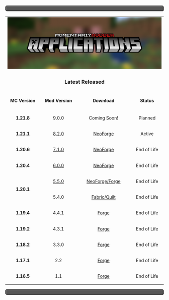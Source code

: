 <p><img src="https://raw.githubusercontent.com/MomentariyModder/branding/main/sites/site/line.png" alt="" /></p>
<table><tbody>
    <tr>
        <td colspan="5"><img src="https://raw.githubusercontent.com/MomentariyModder/branding/main/sites/projects-banner/mma.png" width="100%"></td>
    </tr>
    <tr>
        <td colspan="5"><h3 align="center">Latest Released</h3></td>
    </tr>
    <tr>
        <td><h4 align="center">MC Version</h4></td>
        <td><h4 align="center">Mod Version</h4></td>
        <td colspan="2"><h4 align="center">Download</h4></td>
		<td><h4 align="center">Status</h4></td>
    </tr>
	<tr>
        <td><p align="center"><b>1.21.8</b></p></td>
        <td><p align="center">9.0.0</p></td>
        <td colspan="2"><p align="center">Coming Soon!</p></td>
        <td><p align="center">Planned</p></td>
    </tr>
	<tr>
        <td><p align="center"><b>1.21.1</b></p></td>
        <td><p align="center"><a href="https://momentariymodder.com/blog/mma-8.2.0">8.2.0</a></p></td>
        <td colspan="2"><p align="center"><a href="https://github.com/MomentariyModder/release/blob/main/supported/applications/neoforge/1.21.1/%5BNeoForge%201.21.1%5DMomentariyModder'Applications%5B8.2.0%5D.jar">NeoForge</a></p></td>
        <td><p align="center">Active</p></td>
    </tr>
	<tr>
        <td><p align="center"><b>1.20.6</b></p></td>
        <td><p align="center"><a href="https://momentariymodder.com/blog/new-version-mma-and-new-mod">7.1.0</a></p></td>
        <td colspan="2"><p align="center"><a href="https://github.com/MomentariyModder/release/blob/main/supported/applications/neoforge/1.20.6/%5BNeoForge%201.20.6%5DMomentariyModder'Applications%5B7.1.0%5D.jar">NeoForge</a></p></td>
        <td><p align="center">End of Life</p></td>
    </tr>
	<tr>
        <td><p align="center"><b>1.20.4</b></p></td>
        <td><p align="center"><a href="https://momentariymodder.com/blog/mma-6.0.0">6.0.0</a></p></td>
        <td colspan="2"><p align="center"><a href="https://github.com/MomentariyModder/release/blob/main/supported/applications/neoforge/1.20.4/%5BNeoForge%201.20.4%5DMomentariyModder'Applications%5B6.0.0%5D.jar">NeoForge</a></p></td>
        <td><p align="center">End of Life</p></td>
    </tr>
    <tr>
        <td rowspan="2"><p align="center"><b>1.20.1</b></p></td>
        <td><p align="center"><a href="https://momentariymodder.com/blog/new-version-mma-and-new-mod">5.5.0</a></p></td>
        <td colspan="2"><p align="center"><a href="https://github.com/MomentariyModder/release/blob/main/supported/applications/forge/1.20.1/%5BNeoLexForge%201.20.1%5DMomentariyModder'Applications%5B5.5.0%5D.jar">NeoForge/Forge</a></p></td>
        <td><p align="center">End of Life</p></td>
    </tr>
	<tr>
        <td><p align="center">5.4.0</p></td>
        <td colspan="2"><p align="center"><a href="https://github.com/MomentariyModder/release/blob/main/supported/applications/fabric/1.20.1/%5BFabricQuilt%201.20.1%5DMomentariyModder'Applications%5B5.4.0%5D.jar">Fabric/Quilt</a></p></td>
		<td><p align="center">End of Life</p></td>
    </tr>
    <tr>
        <td><p align="center"><b>1.19.4</b></p></td>
        <td><p align="center">4.4.1</p></td>
        <td colspan="2"><p align="center"><a href="https://github.com/MomentariyModder/release/blob/main/supported/applications/forge/1.19.4/%5B1.19.4%5DMomentariyModder'Applications%5B4.4.1%5D.jar">Forge</a></p></td>
		<td><p align="center">End of Life</p></td>
    </tr>
    <tr>
        <td><p align="center"><b>1.19.2</b></p></td>
        <td><p align="center">4.3.1</p></td>
        <td colspan="2"><p align="center"><a href="https://github.com/MomentariyModder/release/blob/main/supported/applications/forge/1.19.2/%5B1.19.2%5DMomentariyModder'Applications%5B4.3.1%5D.jar">Forge</a></p></td>
		<td><p align="center">End of Life</p></td>
    </tr>
    <tr>
        <td><p align="center"><b>1.18.2</b></p></td>
        <td><p align="center">3.3.0</p></td>
        <td colspan="2"><p align="center"><a href="https://github.com/MomentariyModder/release/blob/main/supported/applications/forge/1.18.2/%5B1.18.2%5DMomentariyModder'Applications%5B3.3.0%5D.jar">Forge</a></p></td>
		<td><p align="center">End of Life</p></td>
    </tr>
	<tr>
        <td><p align="center"><b>1.17.1</b></p></td>
        <td><p align="center">2.2</p></td>
        <td colspan="2"><p align="center"><a href="https://github.com/MomentariyModder/release/blob/main/supported/applications/forge/1.17.1/%5B1.17.1%5DMomentariyModder'Applications%5B2.2%5D.jar">Forge</a></p></td>
		<td><p align="center">End of Life</p></td>
    </tr>
	<tr>
        <td><p align="center"><b>1.16.5</b></p></td>
        <td><p align="center">1.1</p></td>
        <td colspan="2"><p align="center"><a href="https://github.com/MomentariyModder/release/blob/main/supported/applications/forge/1.16.5/%5B1.16.5%5DMomentariyModder'Applications%5B1.1%5D.jar">Forge</a></p></td>
		<td><p align="center">End of Life</p></td>
    </tr></tbody>
</table>
<p><img src="https://raw.githubusercontent.com/MomentariyModder/branding/main/sites/site/line.png" alt="" /></p>